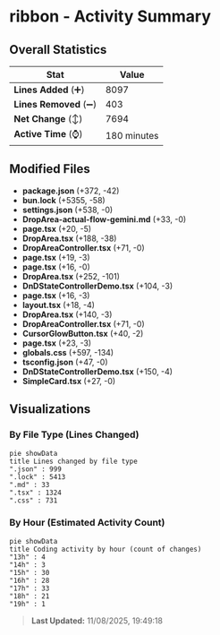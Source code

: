 # ribbon - Activity Summary 

## Overall Statistics

| Stat                   | Value                                                             |
| ---------------------- | ----------------------------------------------------------------- |
| **Lines Added** (➕)   | 8097                                          |
| **Lines Removed** (➖) | 403                                        |
| **Net Change** (↕)    | 7694                |
| **Active Time** (⌚)   | 180 minutes |


## Modified Files
- **package.json** (+372, -42)
- **bun.lock** (+5355, -58)
- **settings.json** (+538, -0)
- **DropArea-actual-flow-gemini.md** (+33, -0)
- **page.tsx** (+20, -5)
- **DropArea.tsx** (+188, -38)
- **DropAreaController.tsx** (+71, -0)
- **page.tsx** (+19, -3)
- **page.tsx** (+16, -0)
- **DropArea.tsx** (+252, -101)
- **DnDStateControllerDemo.tsx** (+104, -3)
- **page.tsx** (+16, -3)
- **layout.tsx** (+18, -4)
- **DropArea.tsx** (+140, -3)
- **DropAreaController.tsx** (+71, -0)
- **CursorGlowButton.tsx** (+40, -2)
- **page.tsx** (+23, -3)
- **globals.css** (+597, -134)
- **tsconfig.json** (+47, -0)
- **DnDStateControllerDemo.tsx** (+150, -4)
- **SimpleCard.tsx** (+27, -0)

## Visualizations

### By File Type (Lines Changed)

```mermaid
pie showData
title Lines changed by file type
".json" : 999
".lock" : 5413
".md" : 33
".tsx" : 1324
".css" : 731
```

### By Hour (Estimated Activity Count)

```mermaid
pie showData
title Coding activity by hour (count of changes)
"13h" : 4
"14h" : 3
"15h" : 30
"16h" : 28
"17h" : 33
"18h" : 21
"19h" : 1
```


> **Last Updated:** 11/08/2025, 19:49:18